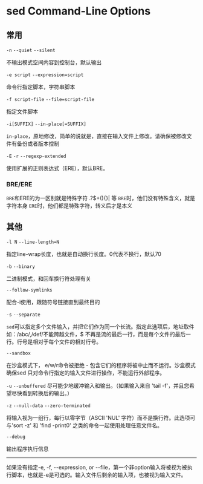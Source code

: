 # sed Command-Line Options

## 常用

`-n`
`--quiet`
`--silent`

不输出模式空间内容到控制台，默认输出

`-e script`
`--expression=script`

命令行指定脚本，字符串脚本

`-f script-file`
`--file=script-file`

指定文件脚本

`-i[SUFFIX]`
`--in-place[=SUFFIX]`

`in-place`，原地修改，简单的说就是，直接在输入文件上修改。请确保被修改文件有备份或者版本控制

`-E`
`-r`
`--regexp-extended`

使用扩展的正则表达式（ERE），默认BRE。

### BRE/ERE

`BRE`和ERE的为一区别就是特殊字符  .?$+(){}| 等
`BRE`时，他们没有特殊含义，就是字符本身
`ERE`时，他们都是特殊字符，转义后才是本义

## 其他

`-l N`
`--line-length=N`

指定line-wrap长度，也就是自动换行长度。0代表不换行，默认70

`-b`
`--binary`

二进制模式，和回车换行符处理有关

`--follow-symlinks`

配合-i使用，跟随符号链接直到最终目的

`-s`
`--separate`

`sed`可以指定多个文件输入，并把它们作为同一个长流。指定此选项后，地址取件如：/abc/,/def/不能跨越文件，$ 不再是流的最后一行，而是每个文件的最后一行。行号是相对于每个文件的相对行号。

`--sandbox`

在沙盒模式下， e/w/r命令被拒绝 - 包含它们的程序将被中止而不运行。沙盒模式确保sed 只对命令行指定的输入文件进行操作，不能运行外部程序。

`-u`
`--unbuffered`
尽可能少地缓冲输入和输出。（如果输入来自 'tail -f'，并且您希望尽快看到转换后的输出。）

`-z`
`--null-data`
`--zero-terminated`

将输入视为一组行，每行以零字节（ASCII 'NUL' 字符）而不是换行符。此选项可与'sort -z' 和 'find -print0' 之类的命令一起使用处理任意文件名。

`--debug`

输出程序执行信息

------

如果没有指定-e, -f, --expression, or --file，第一个非option输入将被视为被执行脚本，也就是-e是可选的。输入文件后剩余的输入项，也被视为输入文件。
